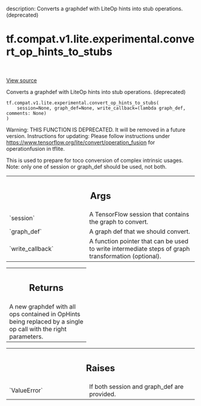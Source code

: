 description: Converts a graphdef with LiteOp hints into stub operations. (deprecated)

<div itemscope itemtype="http://developers.google.com/ReferenceObject">
<meta itemprop="name" content="tf.compat.v1.lite.experimental.convert_op_hints_to_stubs" />
<meta itemprop="path" content="Stable" />
</div>

# tf.compat.v1.lite.experimental.convert_op_hints_to_stubs

<!-- Insert buttons and diff -->

<table class="tfo-notebook-buttons tfo-api nocontent" align="left">

</table>

<a target="_blank" href="/code/stable/tensorflow/lite/python/op_hint.py">View source</a>



Converts a graphdef with LiteOp hints into stub operations. (deprecated)

<pre class="devsite-click-to-copy prettyprint lang-py tfo-signature-link">
<code>tf.compat.v1.lite.experimental.convert_op_hints_to_stubs(
    session=None, graph_def=None, write_callback=(lambda graph_def, comments: None)
)
</code></pre>



<!-- Placeholder for "Used in" -->

Warning: THIS FUNCTION IS DEPRECATED. It will be removed in a future version.
Instructions for updating:
Please follow instructions under https://www.tensorflow.org/lite/convert/operation_fusion for operationfusion in tflite.

This is used to prepare for toco conversion of complex intrinsic usages.
Note: only one of session or graph_def should be used, not both.

<!-- Tabular view -->
 <table class="responsive fixed orange">
<colgroup><col width="214px"><col></colgroup>
<tr><th colspan="2"><h2 class="add-link">Args</h2></th></tr>

<tr>
<td>
`session`
</td>
<td>
A TensorFlow session that contains the graph to convert.
</td>
</tr><tr>
<td>
`graph_def`
</td>
<td>
A graph def that we should convert.
</td>
</tr><tr>
<td>
`write_callback`
</td>
<td>
A function pointer that can be used to write intermediate
steps of graph transformation (optional).
</td>
</tr>
</table>



<!-- Tabular view -->
 <table class="responsive fixed orange">
<colgroup><col width="214px"><col></colgroup>
<tr><th colspan="2"><h2 class="add-link">Returns</h2></th></tr>
<tr class="alt">
<td colspan="2">
A new graphdef with all ops contained in OpHints being replaced by
a single op call with the right parameters.
</td>
</tr>

</table>



<!-- Tabular view -->
 <table class="responsive fixed orange">
<colgroup><col width="214px"><col></colgroup>
<tr><th colspan="2"><h2 class="add-link">Raises</h2></th></tr>

<tr>
<td>
`ValueError`
</td>
<td>
If both session and graph_def are provided.
</td>
</tr>
</table>


